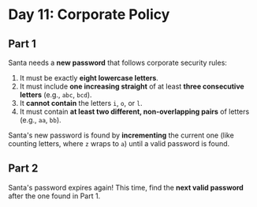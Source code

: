 # Day 11: Corporate Policy

## Part 1  

Santa needs a **new password** that follows corporate security rules:  
1. It must be exactly **eight lowercase letters**.  
2. It must include **one increasing straight** of at least **three consecutive letters** (e.g., `abc`, `bcd`).  
3. It **cannot contain** the letters `i`, `o`, or `l`.  
4. It must contain **at least two different, non-overlapping pairs** of letters (e.g., `aa`, `bb`).  

Santa's new password is found by **incrementing** the current one (like counting letters, where `z` wraps to `a`) until a valid password is found.  

## Part 2  

Santa's password expires again! This time, find the **next valid password** after the one found in Part 1.